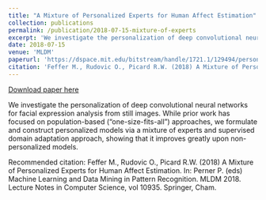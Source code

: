 ```yaml
---
title: "A Mixture of Personalized Experts for Human Affect Estimation"
collection: publications
permalink: /publication/2018-07-15-mixture-of-experts
excerpt: 'We investigate the personalization of deep convolutional neural networks for facial expression analysis from still images. While prior work has focused on population-based (“one-size-fits-all”) approaches, we formulate and construct personalized models via a mixture of experts and supervised domain adaptation approach, showing that it improves greatly upon non-personalized models.'
date: 2018-07-15
venue: 'MLDM'
paperurl: 'https://dspace.mit.edu/bitstream/handle/1721.1/129494/personalized-mixture-supervised_final_tYWcW0Y.pdf?sequence=2&isAllowed=y'
citation: 'Feffer M., Rudovic O., Picard R.W. (2018) A Mixture of Personalized Experts for Human Affect Estimation. In: Perner P. (eds) Machine Learning and Data Mining in Pattern Recognition. MLDM 2018. Lecture Notes in Computer Science, vol 10935. Springer, Cham.'
---
```


<a href='https://dspace.mit.edu/bitstream/handle/1721.1/129494/personalized-mixture-supervised_final_tYWcW0Y.pdf?sequence=2&isAllowed=y'>Download paper here</a>

We investigate the personalization of deep convolutional neural networks for facial expression analysis from still images. While prior work has focused on population-based (“one-size-fits-all”) approaches, we formulate and construct personalized models via a mixture of experts and supervised domain adaptation approach, showing that it improves greatly upon non-personalized models.

Recommended citation: Feffer M., Rudovic O., Picard R.W. (2018) A Mixture of Personalized Experts for Human Affect Estimation. In: Perner P. (eds) Machine Learning and Data Mining in Pattern Recognition. MLDM 2018. Lecture Notes in Computer Science, vol 10935. Springer, Cham.
